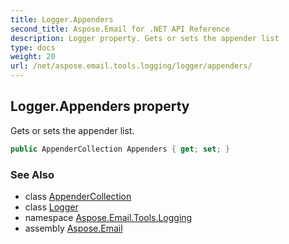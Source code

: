 ```yaml
---
title: Logger.Appenders
second_title: Aspose.Email for .NET API Reference
description: Logger property. Gets or sets the appender list
type: docs
weight: 20
url: /net/aspose.email.tools.logging/logger/appenders/
---
```

## Logger.Appenders property

Gets or sets the appender list.

```csharp
public AppenderCollection Appenders { get; set; }
```

### See Also

* class [AppenderCollection](../../appendercollection/)
* class [Logger](../)
* namespace [Aspose.Email.Tools.Logging](../../logger/)
* assembly [Aspose.Email](../../../)



